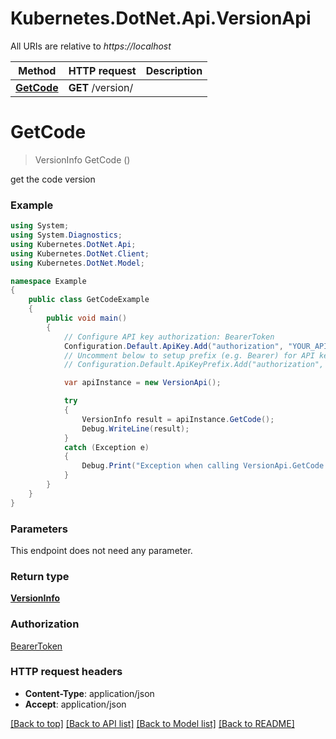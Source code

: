 # Kubernetes.DotNet.Api.VersionApi

All URIs are relative to *https://localhost*

Method | HTTP request | Description
------------- | ------------- | -------------
[**GetCode**](VersionApi.md#getcode) | **GET** /version/ | 


<a name="getcode"></a>
# **GetCode**
> VersionInfo GetCode ()



get the code version

### Example
```csharp
using System;
using System.Diagnostics;
using Kubernetes.DotNet.Api;
using Kubernetes.DotNet.Client;
using Kubernetes.DotNet.Model;

namespace Example
{
    public class GetCodeExample
    {
        public void main()
        {
            // Configure API key authorization: BearerToken
            Configuration.Default.ApiKey.Add("authorization", "YOUR_API_KEY");
            // Uncomment below to setup prefix (e.g. Bearer) for API key, if needed
            // Configuration.Default.ApiKeyPrefix.Add("authorization", "Bearer");

            var apiInstance = new VersionApi();

            try
            {
                VersionInfo result = apiInstance.GetCode();
                Debug.WriteLine(result);
            }
            catch (Exception e)
            {
                Debug.Print("Exception when calling VersionApi.GetCode: " + e.Message );
            }
        }
    }
}
```

### Parameters
This endpoint does not need any parameter.

### Return type

[**VersionInfo**](VersionInfo.md)

### Authorization

[BearerToken](../README.md#BearerToken)

### HTTP request headers

 - **Content-Type**: application/json
 - **Accept**: application/json

[[Back to top]](#) [[Back to API list]](../README.md#documentation-for-api-endpoints) [[Back to Model list]](../README.md#documentation-for-models) [[Back to README]](../README.md)

